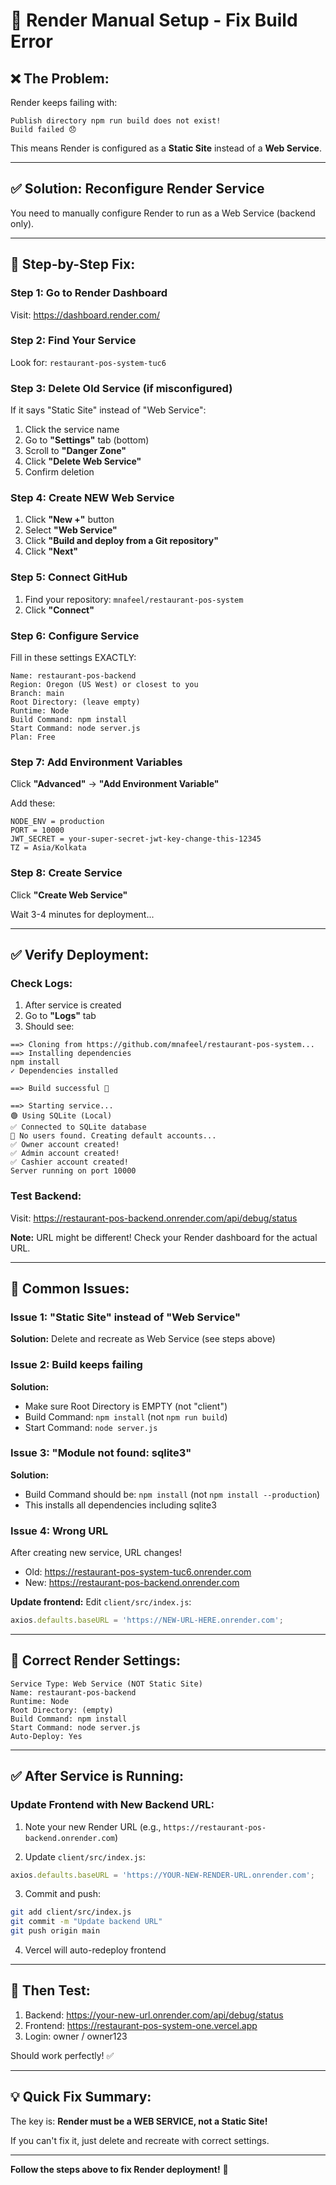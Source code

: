 # 🔧 Render Manual Setup - Fix Build Error

## ❌ **The Problem:**

Render keeps failing with:
```
Publish directory npm run build does not exist!
Build failed 😞
```

This means Render is configured as a **Static Site** instead of a **Web Service**.

---

## ✅ **Solution: Reconfigure Render Service**

You need to manually configure Render to run as a Web Service (backend only).

---

## 🎯 **Step-by-Step Fix:**

### **Step 1: Go to Render Dashboard**
Visit: https://dashboard.render.com/

### **Step 2: Find Your Service**
Look for: `restaurant-pos-system-tuc6`

### **Step 3: Delete Old Service (if misconfigured)**
If it says "Static Site" instead of "Web Service":
1. Click the service name
2. Go to **"Settings"** tab (bottom)
3. Scroll to **"Danger Zone"**
4. Click **"Delete Web Service"**
5. Confirm deletion

### **Step 4: Create NEW Web Service**
1. Click **"New +"** button
2. Select **"Web Service"**
3. Click **"Build and deploy from a Git repository"**
4. Click **"Next"**

### **Step 5: Connect GitHub**
1. Find your repository: `mnafeel/restaurant-pos-system`
2. Click **"Connect"**

### **Step 6: Configure Service**

Fill in these settings EXACTLY:

```
Name: restaurant-pos-backend
Region: Oregon (US West) or closest to you
Branch: main
Root Directory: (leave empty)
Runtime: Node
Build Command: npm install
Start Command: node server.js
Plan: Free
```

### **Step 7: Add Environment Variables**

Click **"Advanced"** → **"Add Environment Variable"**

Add these:

```
NODE_ENV = production
PORT = 10000
JWT_SECRET = your-super-secret-jwt-key-change-this-12345
TZ = Asia/Kolkata
```

### **Step 8: Create Service**
Click **"Create Web Service"**

Wait 3-4 minutes for deployment...

---

## ✅ **Verify Deployment:**

### **Check Logs:**
1. After service is created
2. Go to **"Logs"** tab
3. Should see:

```
==> Cloning from https://github.com/mnafeel/restaurant-pos-system...
==> Installing dependencies
npm install
✓ Dependencies installed

==> Build successful 🎉

==> Starting service...
🟢 Using SQLite (Local)
✅ Connected to SQLite database
🔄 No users found. Creating default accounts...
✅ Owner account created!
✅ Admin account created!
✅ Cashier account created!
Server running on port 10000
```

### **Test Backend:**
Visit: https://restaurant-pos-backend.onrender.com/api/debug/status

**Note:** URL might be different! Check your Render dashboard for the actual URL.

---

## 🔧 **Common Issues:**

### **Issue 1: "Static Site" instead of "Web Service"**
**Solution:** Delete and recreate as Web Service (see steps above)

### **Issue 2: Build keeps failing**
**Solution:** 
- Make sure Root Directory is EMPTY (not "client")
- Build Command: `npm install` (not `npm run build`)
- Start Command: `node server.js`

### **Issue 3: "Module not found: sqlite3"**
**Solution:**
- Build Command should be: `npm install` (not `npm install --production`)
- This installs all dependencies including sqlite3

### **Issue 4: Wrong URL**
After creating new service, URL changes!
- Old: https://restaurant-pos-system-tuc6.onrender.com
- New: https://restaurant-pos-backend.onrender.com

**Update frontend:**
Edit `client/src/index.js`:
```javascript
axios.defaults.baseURL = 'https://NEW-URL-HERE.onrender.com';
```

---

## 📝 **Correct Render Settings:**

```
Service Type: Web Service (NOT Static Site)
Name: restaurant-pos-backend
Runtime: Node
Root Directory: (empty)
Build Command: npm install
Start Command: node server.js
Auto-Deploy: Yes
```

---

## ✅ **After Service is Running:**

### **Update Frontend with New Backend URL:**

1. Note your new Render URL (e.g., `https://restaurant-pos-backend.onrender.com`)

2. Update `client/src/index.js`:
```javascript
axios.defaults.baseURL = 'https://YOUR-NEW-RENDER-URL.onrender.com';
```

3. Commit and push:
```bash
git add client/src/index.js
git commit -m "Update backend URL"
git push origin main
```

4. Vercel will auto-redeploy frontend

---

## 🎉 **Then Test:**

1. Backend: https://your-new-url.onrender.com/api/debug/status
2. Frontend: https://restaurant-pos-system-one.vercel.app
3. Login: owner / owner123

Should work perfectly! ✅

---

## 💡 **Quick Fix Summary:**

The key is: **Render must be a WEB SERVICE, not a Static Site!**

If you can't fix it, just delete and recreate with correct settings.

---

**Follow the steps above to fix Render deployment!** 🚀

